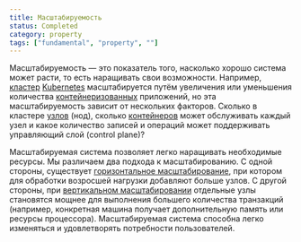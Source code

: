 ```yaml
---
title: Масштабируемость
status: Completed
category: property
tags: ["fundamental", "property", ""]
---
```


Масштабируемость — это показатель того, насколько хорошо система может расти, то есть наращивать свои возможности. 
Например, [кластер](/ru/cluster) [Kubernetes](/ru/kubernetes) масштабируется путём увеличения или уменьшения количества [контейнеризованных](/ru/containerization) приложений, 
но эта масштабируемость зависит от нескольких факторов. 
Сколько в кластере [узлов](/ru/nodes) (нод), сколько [контейнеров](/ru/container) может обслуживать каждый узел 
и какое количество записей и операций может поддерживать управляющий слой (control plane)?

Масштабируемая система позволяет легко наращивать необходимые ресурсы. 
Мы различаем два подхода к масштабированию. 
С одной стороны, существует [горизонтальное масштабирование](/ru/horizontal-scaling), при котором для обработки возросшей нагрузки добавляют больше узлов. 
С другой стороны, при [вертикальном масштабировании](/ru/vertical-scaling) отдельные узлы становятся мощнее для выполнения большего количества транзакций 
(например, конкретная машина получает дополнительную память или ресурсы процессора). 
Масштабируемая система способна легко изменяться и удовлетворять потребности пользователей.
